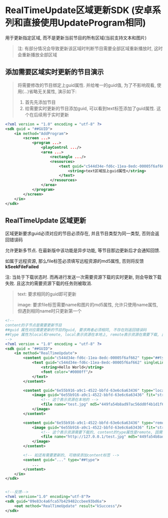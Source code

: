 # RealTimeUpdate区域更新SDK (安卓系列和直接使用UpdateProgram相同)

用于更新指定区域, 而不是更新当前节目的所有区域(当前支持文本和图片)

> 注: 有部分情况会导致更新该区域时判断节目需要全部区域重新播放时, 这时会重新播放全部区域

## 添加需要区域实时更新的节目演示

> 将需要修改的节目绑定上guid属性. 并给唯一的guid值, 为了不影响观看, 使用(...)省略无关属性, 演示如下:  
> 
> 1. 首先先添加节目
> 2. 给需要实时更新的节目添加guid, 可以看到text标签添加了guid属性. 这个在后续用于实时更新

```xml
<?xml version = "1.0" encoding = "utf-8" ?>
<sdk guid = "##GUID">
    <in method="AddProgram">
        <screen ...>
            <program ...>
                <playControl .../>
                <area ...>
                    <rectangle .../>
                    <resources>
                        <text guid="c544d34e-fd6c-11ea-8edc-00005f6af662" name="" singleLine="false">
                            <string>text区域加上guid属性</string>
                        </text>
                    </resources>
                </area>
            </program>
        </screen>
    </in>
</sdk>
```

<div STYLE="page-break-after: always;"></div>

## RealTimeUpdate 区域更新

区域更新要求guid必须对应的节目必须存在, 并且节目类型为同一类型, 否则会返回错误码

允许更新多节点. 在最新版中该功能是异步功能, 等节目那边更新后才会通知回馈.

如属于远程资源, 那么file标签必须填写远程资源的md5属性, 否则将反馈**kSeekFileFailed**

注: 当处于下载状态时. 而再进行发送一次需要资源下载的实时更新, 则会导致下载失败. 且这次的需要资源下载的任务则被取消. 

> text: 要求相同的guid即可更新
> 
> image: 要求file标签需要name和图片的md5属性, 允许只使用name属性, 但遇到相同name时只更新第一个

```xml
<!--
content的子节点是需要更新节目
##guid 属性对应需要更新的节目的guid, 要求两者必须相同, 不存在则返回错误码
##type 属性为local和remote, local表示资源在本地上, remote表示资源在需要下载, 此时文件标签必须存在name和md5属性
-->
<?xml version = "1.0" encoding = "utf-8" ?>
<sdk guid = "##GUID">
    <in method="RealTimeUpdate">
        <content guid="c544d34e-fd6c-11ea-8edc-00005f6af662" type="##type" >
            <text guid="c544d34e-fd6c-11ea-8edc-00005f6af662" singleLine="false">
                <string>Hello World</string>
                <font color="#0000ff"/>
            </text>
        </content>

        <content guid="6e55b916-a9c1-4522-bbfd-63e6c6a63436" type="local">
            <image guid="6e55b916-a9c1-4522-bbfd-63e6c6a63436" fit="stretch">
                <!-- 这个表示资源在本地的 -->
                <file name="test.jpg" md5="449fa54b8ad97ac56dd0f4b1d1f66dbd"/>
            </image>
        </content>

        <content guid="6e55b916-a9c1-4522-bbfd-63e6c6a63436" type="remote">
            <image guid="6e55b916-a9c1-4522-bbfd-63e6c6a63436" fit="stretch">
                <!-- 这个表示资源需要下载的, content的type属性是remote, 因需要下载资源, 此时file标签需要完备, 必须存在md5属性 -->
                <file name="http://127.0.0.1/test.jpg" md5="449fa54b8ad97ac56dd0f4b1d1f66dbd"/>
            </image>
        </content>

        <!-- 如还有需要更新的, 可继续添加content标签 -->
        <content guid="..." type="##type">
            ...
        </content>
    </in>
</sdk>


<!--反馈-->
<?xml version="1.0" encoding="utf-8"?>
<sdk guid="09e83c4a6fca57b429482ccbee93bd6a">
    <out method="RealTimeUpdate" result="kSuccess"/>
</sdk>
```
